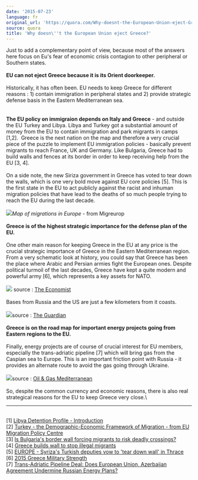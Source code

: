 ```yaml
---
date: '2015-07-23'
language: fr
original_url: 'https://quora.com/Why-doesnt-the-European-Union-eject-Greece/answer/Clément-Renaud'
source: quora
title: 'Why doesn\''t the European Union eject Greece?'
---
```


Just to add a complementary point of view, because most of the answers
here focus on Eu\'s fear of economic crisis contagion to other
peripheral or Southern states. \
\
**EU can not eject Greece because it is its Orient doorkeeper.**\
\
Historically, it has often been. EU needs to keep Greece for different
reasons : 1) contain immigration in peripheral states and 2) provide
strategic defense basis in the Eastern Mediterranean sea.\
\
\
**The EU policy on immigraion depends on Italy and Greece** - and
outside the EU Turkey and Libya. Libya and Turkey got a substantial
amount of money from the EU to contain immigration and park migrants in
camps \[1,2\].  Greece is the next nation on the map and therefore a
very crucial piece of the puzzle to implement EU immigration policies -
basically prevent migrants to reach France, UK and Germany. Like
Bulgaria, Greece had to build walls and fences at its border in order to
keep receiving help from the EU \[3, 4\].\
\
On a side note, the new Siriza government in Greece has voted to tear
down the walls, which is one very bold move against EU core policies
\[5\]. This is the first state in the EU to act publicly against the
racist and inhuman migration policies that have lead to the deaths of so
much people trying to reach the EU during the last decade.\
\
![](main-qimg-f681ca1f935d16ed75147e0fa10a9a11-c.png)*Map of migrations
in Europe* - from Migreurop\
\
**Greece is of the highest strategic importance for the defense plan of
the EU.**\
\
One other main reason for keeping Greece in the EU at any price is the
crucial strategic importance of Greece in the Eastern Mediterranean
region. From a very schematic look at history, you could say that Greece
has been the place where Arabic and Persian armies fight the European
ones. Despite political turmoil of the last decades, Greece have kept a
quite modern and powerful army \[6\], which represents a key assets for
NATO.\
\
![](main-qimg-5945cb0e5005a5dd2cb8d5b6338617c7.png) source : [The
Economist](http://www.economist.com/news/europe/21645254-america-much-more-europe-sees-strategic-stakes-aegean-semi-guided-missile)\
\
Bases from Russia and the US are just a few kilometers from it coasts.\
\
![](main-qimg-aac4541c04a26f004b8cd38de000d754.png)source : [The
Guardian](http://www.theguardian.com/world/2015/jul/10/greece-euro-drama-geopolitical-concerns-europe-eu)\
\
**Greece is on the road map for important energy projects going from
Eastern regions to the EU.**\
\
Finally, energy projects are of course of crucial interest for EU
members, especially the trans-adriatic pipeline \[7\] which will bring
gas from the Caspian sea to Europe. This is an important friction point
with Russia - it provides an alternate route to avoid the gas going
through Ukraine.\
\
![](main-qimg-0d333d20efabedf81718d77a69804bb0-c.png)source : [Oil & Gas
Mediterranean](http://www.oilandgascyprus.com/?p=104)\
\
So, despite the common currency and economic reasons, there is also real
strategical reasons for the EU to keep Greece very close.\

------------------------------------------------------------------------

\
\[1\] [Libya Detention Profile -
Introduction](http://www.globaldetentionproject.org/countries/africa/libya/introduction.html)\
\[2\] [Turkey - the Demographic-Economic Framework of Migration - from
EU Migration Policy
Centre](http://www.migrationpolicycentre.eu/docs/migration_profiles/Turkey.pdf)\
\[3\] [Is Bulgaria's border wall forcing migrants to risk deadly
crossings?](http://www.euronews.com/2015/04/30/is-bulgarias-border-wall-forcing-migrants-to-risk-perilous-sea-crossings/)\
\[4\] [Greece builds wall to stop illegal
migrants](http://sputniknews.com/voiceofrussia/2014_01_23/Greece-builds-wall-to-stop-illegal-migrants-7991/)\
\[5\] [EUROPE - Syriza's Turkish deputies vow to 'tear down wall' in
Thrace](http://www.hurriyetdailynews.com/syrizas-turkish-deputies-vow-to-tear-down-wall-in-thrace.aspx?NID=78755&NewsCatID=351&PageID=238)\
\[6\] [2015 Greece Military
Strength](http://www.globalfirepower.com/country-military-strength-detail.asp?country_id=greece)\
\[7\] [Trans-Adriatic Pipeline Deal: Does European Union, Azerbaijan
Agreement Undermine Russian Energy
Plans?](http://www.ibtimes.com/trans-adriatic-pipeline-deal-does-european-union-azerbaijan-agreement-undermine-2019959)
